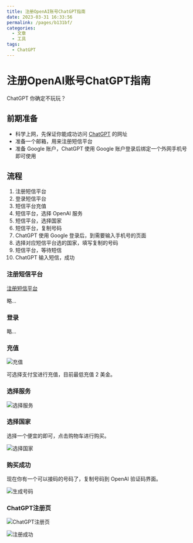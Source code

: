 ```yaml
---
title: 注册OpenAI账号ChatGPT指南
date: 2023-03-31 16:33:56
permalink: /pages/b131bf/
categories:
  - 文章
  - 工具
tags:
  - ChatGPT
---
```


# 注册OpenAI账号ChatGPT指南

ChatGPT 你确定不玩玩？

<!-- more -->

## 前期准备

- 科学上网，先保证你能成功访问 [ChatGPT](https://chat.openai.com/) 的网址
- 准备一个邮箱，用来注册短信平台
- 准备 Google 账户，ChatGPT 使用 Google 账户登录后绑定一个外网手机号即可使用

## 流程

1. 注册短信平台
2. 登录短信平台
3. 短信平台充值
4. 短信平台，选择 OpenAI 服务
5. 短信平台，选择国家
6. 短信平台，复制号码
7. ChatGPT 使用 Google 登录后，到需要输入手机号的页面
8. 选择对应短信平台选的国家，填写复制的号码
9. 短信平台，等待短信
10. ChatGPT 输入短信，成功


### 注册短信平台

[注册短信平台](https://sms-activate.org/)

略...

### 登录

略...

### 充值

![充值](https://rcbb-blog.oss-cn-guangzhou.aliyuncs.com/2023/03/20230331165001-3b5284.png?x-oss-process=style/yuantu_shuiyin)

可选择支付宝进行充值，目前最低充值 2 美金。

### 选择服务

![选择服务](https://rcbb-blog.oss-cn-guangzhou.aliyuncs.com/2023/03/20230331165855-9608dc.png?x-oss-process=style/yuantu_shuiyin)


### 选择国家

选择一个便宜的即可，点击购物车进行购买。

![选择国家](https://rcbb-blog.oss-cn-guangzhou.aliyuncs.com/2023/03/20230331165945-9015a6.png?x-oss-process=style/yuantu_shuiyin)


### 购买成功

现在你有一个可以接码的号码了，复制号码到 OpenAI 验证码界面。

![生成号码](https://rcbb-blog.oss-cn-guangzhou.aliyuncs.com/2023/03/20230331170146-968758.png?x-oss-process=style/yuantu_shuiyin)

### ChatGPT注册页

![ChatGPT注册页](https://rcbb-blog.oss-cn-guangzhou.aliyuncs.com/2023/03/20230331170649-567467.png?x-oss-process=style/yuantu_shuiyin)

![注册成功](https://rcbb-blog.oss-cn-guangzhou.aliyuncs.com/2023/03/20230331170825-a25eba.png?x-oss-process=style/yuantu_shuiyin)